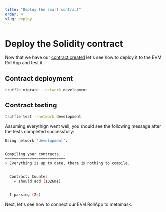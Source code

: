 ```yaml
---
title: "Deploy the smart contract"
order: 4
slug: deploy
---
```


# Deploy the Solidity contract

Now that we have our [contract created](create.md) let's see how to deploy it to the EVM RollApp
and test it.

## Contract deployment

```sh
truffle migrate --network development
```

## Contract testing

```sh
truffle test --network development
```

Assuming everythign went well, you should see the following message after the tests completed successfully:

```sh
Using network 'development'.


Compiling your contracts...
===========================
> Everything is up to date, there is nothing to compile.


  Contract: Counter
    ✔ should add (1026ms)


  1 passing (2s)
```

Next, let's see how to connect our EVM RollApp to metamask.

